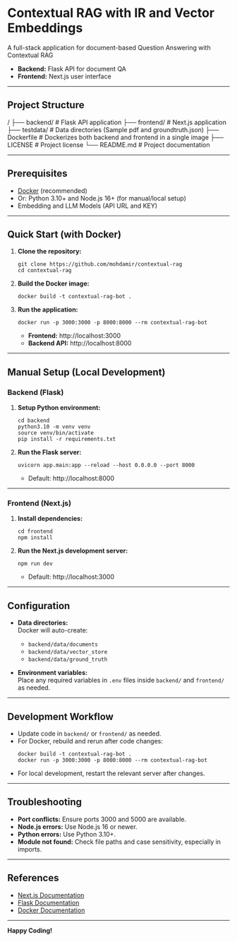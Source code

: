 
# Contextual RAG with IR and Vector Embeddings

A full-stack application for document-based Question Answering with Contextual RAG

- **Backend:** Flask API for document QA
- **Frontend:** Next.js user interface

---

## Project Structure

/
├── backend/      # Flask API application
├── frontend/     # Next.js application
├── testdata/     # Data directories (Sample pdf and groundtruth.json)
├── Dockerfile    # Dockerizes both backend and frontend in a single image
├── LICENSE       # Project license
└── README.md     # Project documentation


---

## Prerequisites

- [Docker](https://www.docker.com/products/docker-desktop) (recommended)
- Or: Python 3.10+ and Node.js 16+ (for manual/local setup)
- Embedding and LLM Models (API URL and KEY)

---

## Quick Start (with Docker)

1. **Clone the repository:**
    ```
    git clone https://github.com/mohdamir/contextual-rag
    cd contextual-rag
    ```

2. **Build the Docker image:**
    ```
    docker build -t contextual-rag-bot .
    ```

3. **Run the application:**
    ```
    docker run -p 3000:3000 -p 8000:8000 --rm contextual-rag-bot
    ```

    - **Frontend:** http://localhost:3000
    - **Backend API:** http://localhost:8000

---

## Manual Setup (Local Development)

### Backend (Flask)

1. **Setup Python environment:**
    ```
    cd backend
    python3.10 -m venv venv
    source venv/bin/activate
    pip install -r requirements.txt
    ```

2. **Run the Flask server:**
    ```
    uvicorn app.main:app --reload --host 0.0.0.0 --port 8000
    ```

    - Default: http://localhost:8000

---

### Frontend (Next.js)

1. **Install dependencies:**
    ```
    cd frontend
    npm install
    ```

2. **Run the Next.js development server:**
    ```
    npm run dev
    ```

    - Default: http://localhost:3000

---

## Configuration

- **Data directories:**  
  Docker will auto-create:
    - `backend/data/documents`
    - `backend/data/vector_store`
    - `backend/data/ground_truth`

- **Environment variables:**  
  Place any required variables in `.env` files inside `backend/` and `frontend/` as needed.

---

## Development Workflow

- Update code in `backend/` or `frontend/` as needed.
- For Docker, rebuild and rerun after code changes:
    ```
    docker build -t contextual-rag-bot .
    docker run -p 3000:3000 -p 8000:8000 --rm contextual-rag-bot
    ```
- For local development, restart the relevant server after changes.

---

## Troubleshooting

- **Port conflicts:** Ensure ports 3000 and 5000 are available.
- **Node.js errors:** Use Node.js 16 or newer.
- **Python errors:** Use Python 3.10+.
- **Module not found:** Check file paths and case sensitivity, especially in imports.

---

## References

- [Next.js Documentation](https://nextjs.org/docs)
- [Flask Documentation](https://flask.palletsprojects.com/)
- [Docker Documentation](https://docs.docker.com/)

---

**Happy Coding!**
